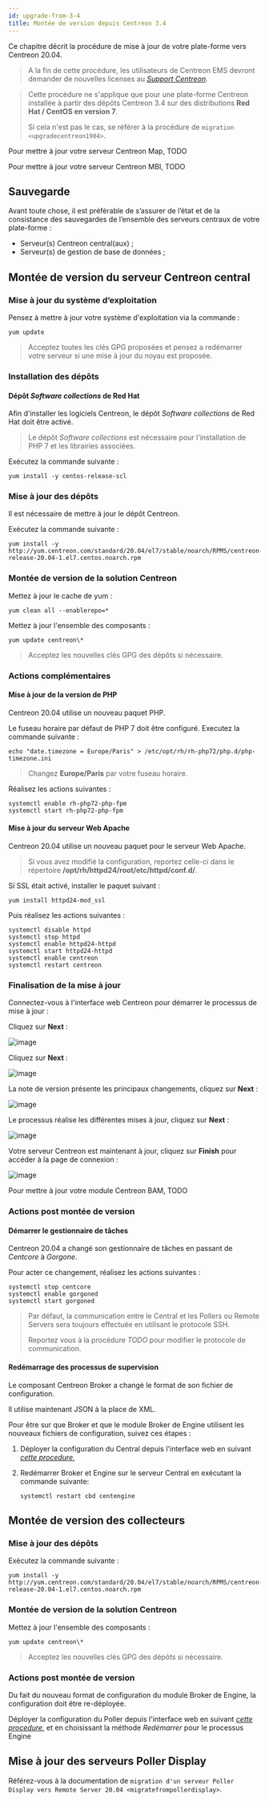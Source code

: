```yaml
---
id: upgrade-from-3-4
title: Montée de version depuis Centreon 3.4
---
```


Ce chapitre décrit la procédure de mise à jour de votre plate-forme vers
Centreon 20.04.

> A la fin de cette procédure, les utilisateurs de Centreon EMS devront demander
> de nouvelles licenses au *[Support Centreon](https://centreon.force.com)*.

> Cette procédure ne s'applique que pour une plate-forme Centreon installée à
> partir des dépôts Centreon 3.4 sur des distributions **Red Hat / CentOS en
> version 7**.
>
> Si cela n'est pas le cas, se référer à la procédure de `migration
> <upgradecentreon1904>`.

Pour mettre à jour votre serveur Centreon Map, TODO

Pour mettre à jour votre serveur Centreon MBI, TODO

## Sauvegarde

Avant toute chose, il est préférable de s’assurer de l’état et de la consistance
des sauvegardes de l’ensemble des serveurs centraux de votre plate-forme :

- Serveur(s) Centreon central(aux) ;
- Serveur(s) de gestion de base de données ;

## Montée de version du serveur Centreon central

### Mise à jour du système d’exploitation

Pensez à mettre à jour votre système d'exploitation via la commande :

```shell
yum update
```

> Acceptez toutes les clés GPG proposées et pensez a redémarrer votre serveur si
> une mise à jour du noyau est proposée.

### Installation des dépôts

#### Dépôt *Software collections* de Red Hat

Afin d'installer les logiciels Centreon, le dépôt *Software collections* de Red Hat doit être activé.

> Le dépôt *Software collections* est nécessaire pour l'installation de PHP 7 et les librairies associées.

Exécutez la commande suivante :

``` shell
yum install -y centos-release-scl
```

### Mise à jour des dépôts

Il est nécessaire de mettre à jour le dépôt Centreon.

Exécutez la commande suivante :

```shell
yum install -y http://yum.centreon.com/standard/20.04/el7/stable/noarch/RPMS/centreon-release-20.04-1.el7.centos.noarch.rpm
```

### Montée de version de la solution Centreon

Mettez à jour le cache de yum :

```shell
yum clean all --enablerepo=*
```

Mettez à jour l'ensemble des composants :

```shell
yum update centreon\*
```

> Acceptez les nouvelles clés GPG des dépôts si nécessaire.

### Actions complémentaires

#### Mise à jour de la version de PHP

Centreon 20.04 utilise un nouveau paquet PHP.

Le fuseau horaire par défaut de PHP 7 doit être configuré. Executez la commande
suivante :

```shell
echo "date.timezone = Europe/Paris" > /etc/opt/rh/rh-php72/php.d/php-timezone.ini
```

> Changez **Europe/Paris** par votre fuseau horaire.

Réalisez les actions suivantes :

```shell
systemctl enable rh-php72-php-fpm
systemctl start rh-php72-php-fpm
```

#### Mise à jour du serveur Web Apache

Centreon 20.04 utilise un nouveau paquet pour le serveur Web Apache.

> Si vous avez modifié la configuration, reportez celle-ci dans le répertoire
> **/opt/rh/httpd24/root/etc/httpd/conf.d/**.

Si SSL était activé, installer le paquet suivant :

```shell
yum install httpd24-mod_ssl
```

Puis réalisez les actions suivantes :

```shell
systemctl disable httpd
systemctl stop httpd
systemctl enable httpd24-httpd
systemctl start httpd24-httpd
systemctl enable centreon
systemctl restart centreon
```

### Finalisation de la mise à jour

Connectez-vous à l'interface web Centreon pour démarrer le processus de mise à
jour :

Cliquez sur **Next** :

![image](../assets/upgrade/web_update_1.png)

Cliquez sur **Next** :

![image](../assets/upgrade/web_update_2.png)

La note de version présente les principaux changements, cliquez sur **Next** :

![image](../assets/upgrade/web_update_3.png)

Le processus réalise les différentes mises à jour, cliquez sur **Next** :

![image](../assets/upgrade/web_update_4.png)

Votre serveur Centreon est maintenant à jour, cliquez sur **Finish** pour
accéder à la page de connexion :

![image](../assets/upgrade/web_update_5.png)

Pour mettre à jour votre module Centreon BAM, TODO

### Actions post montée de version

#### Démarrer le gestionnaire de tâches

Centreon 20.04 a changé son gestionnaire de tâches en passant de *Centcore* à
*Gorgone*.

Pour acter ce changement, réalisez les actions suivantes :

```shell
systemctl stop centcore
systemctl enable gorgoned
systemctl start gorgoned
```

> Par défaut, la communication entre le Central et les Pollers ou Remote
> Servers sera toujours effectuée en utilisant le protocole SSH.
>
> Reportez vous à la procédure *TODO* pour modifier le protocole de
> communication.

#### Redémarrage des processus de supervision

Le composant Centreon Broker a changé le format de son fichier de configuration.

Il utilise maintenant JSON à la place de XML.

Pour être sur que Broker et que le module Broker de Engine utilisent les nouveaux
fichiers de configuration, suivez ces étapes :

1. Déployer la configuration du Central depuis l'interface web en suivant
*[cette procedure](../monitoring/deploy.html)*,
2. Redémarrer Broker et Engine sur le serveur Central en exécutant la commande
suivante:

    ```shell
    systemctl restart cbd centengine
    ```

## Montée de version des collecteurs

### Mise à jour des dépôts

Exécutez la commande suivante :

```shell
yum install -y http://yum.centreon.com/standard/20.04/el7/stable/noarch/RPMS/centreon-release-20.04-1.el7.centos.noarch.rpm
```

### Montée de version de la solution Centreon

Mettez à jour l'ensemble des composants :

```shell
yum update centreon\*
```

> Acceptez les nouvelles clés GPG des dépôts si nécessaire.

### Actions post montée de version

Du fait du nouveau format de configuration du module Broker de Engine, la
configuration doit être re-déployée.

Déployer la configuration du Poller depuis l'interface web en suivant
*[cette procedure](../monitoring/deploy.html)*, et en choisissant la méthode
*Redémarrer* pour le processus Engine

## Mise à jour des serveurs Poller Display

Référez-vous à la documentation de `migration d'un serveur Poller Display
vers Remote Server 20.04 <migratefrompollerdisplay>`.
